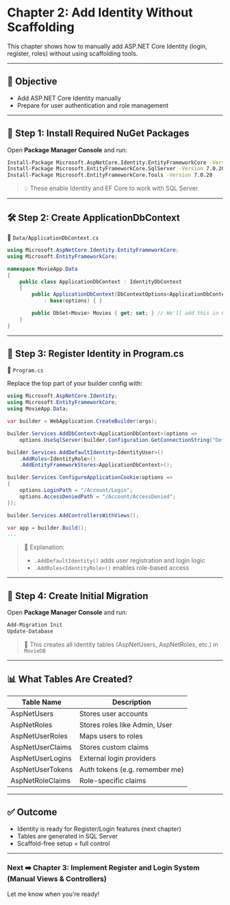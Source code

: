 # Chapter 2: Add Identity Without Scaffolding

This chapter shows how to manually add ASP.NET Core Identity (login, register, roles) without using scaffolding tools.

---

## 🎯 Objective
- Add ASP.NET Core Identity manually
- Prepare for user authentication and role management

---

## 🧩 Step 1: Install Required NuGet Packages

Open **Package Manager Console** and run:

```bash
Install-Package Microsoft.AspNetCore.Identity.EntityFrameworkCore -Version 7.0.20
Install-Package Microsoft.EntityFrameworkCore.SqlServer -Version 7.0.20
Install-Package Microsoft.EntityFrameworkCore.Tools -Version 7.0.20

```

> 💡 These enable Identity and EF Core to work with SQL Server.

---

## 🛠️ Step 2: Create ApplicationDbContext

📄 `Data/ApplicationDbContext.cs`

```csharp
using Microsoft.AspNetCore.Identity.EntityFrameworkCore;
using Microsoft.EntityFrameworkCore;

namespace MovieApp.Data
{
    public class ApplicationDbContext : IdentityDbContext
    {
        public ApplicationDbContext(DbContextOptions<ApplicationDbContext> options)
            : base(options) { }

        public DbSet<Movie> Movies { get; set; } // We'll add this in Chapter 6
    }
}
```

---

## 🔧 Step 3: Register Identity in Program.cs

📄 `Program.cs`

Replace the top part of your builder config with:

```csharp
using Microsoft.AspNetCore.Identity;
using Microsoft.EntityFrameworkCore;
using MovieApp.Data;

var builder = WebApplication.CreateBuilder(args);

builder.Services.AddDbContext<ApplicationDbContext>(options =>
    options.UseSqlServer(builder.Configuration.GetConnectionString("DefaultConnection")));

builder.Services.AddDefaultIdentity<IdentityUser>()
    .AddRoles<IdentityRole>()
    .AddEntityFrameworkStores<ApplicationDbContext>();

builder.Services.ConfigureApplicationCookie(options =>
{
    options.LoginPath = "/Account/Login";
    options.AccessDeniedPath = "/Account/AccessDenied";
});

builder.Services.AddControllersWithViews();

var app = builder.Build();
...
```

> 🧠 Explanation:
> - `.AddDefaultIdentity()` adds user registration and login logic
> - `.AddRoles<IdentityRole>()` enables role-based access

---

## 🧱 Step 4: Create Initial Migration

Open **Package Manager Console** and run:

```bash
Add-Migration Init
Update-Database
```

> 🧠 This creates all Identity tables (AspNetUsers, AspNetRoles, etc.) in `MovieDB`

---

## 📊 What Tables Are Created?

| Table Name             | Description                     |
|-----------------------|----------------------------------|
| AspNetUsers           | Stores user accounts             |
| AspNetRoles           | Stores roles like Admin, User    |
| AspNetUserRoles       | Maps users to roles              |
| AspNetUserClaims      | Stores custom claims             |
| AspNetUserLogins      | External login providers         |
| AspNetUserTokens      | Auth tokens (e.g. remember me)   |
| AspNetRoleClaims      | Role-specific claims             |

---

## ✅ Outcome
- Identity is ready for Register/Login features (next chapter)
- Tables are generated in SQL Server
- Scaffold-free setup = full control

---

### Next ➡️ Chapter 3: Implement Register and Login System (Manual Views & Controllers)
Let me know when you’re ready!
